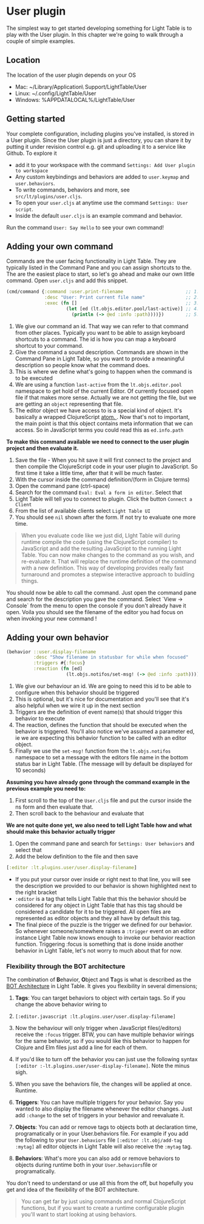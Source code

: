 # User plugin

The simplest way to get started developing something for Light Table is to play with the User plugin. In this chapter
we're going to walk through a couple of simple examples.

## Location

The location of the user plugin depends on your OS

* Mac: ~\/Library\/Application\ Support\/LightTable\/User
* Linux: ~\/.config\/LightTable\/User
* Windows: %APPDATALOCAL%\/LightTable\/User

## Getting started

Your complete configuration, including plugins you've installed, is stored in a User plugin. Since the User plugin is just a directory, you can share it by putting it under revision control e.g. git and uploading it to a service like Github. To explore it

* add it to your workspace with the command `Settings: Add User plugin to workspace`
* Any custom keybindings and behaviors are added to `user.keymap` and `user.behaviors`. 
* To write commands, behaviors and more, see `src/lt/plugins/user.cljs`. 
* To open your `user.cljs` at anytime use the command `Settings: User script`. 
* Inside the default `user.cljs` is an example command and behavior.  

Run the command `User: Say Hello` to see your own command!

## Adding your own command

Commands are the user facing functionality in Light Table. They are typically listed in the Command Pane and you can assign shortcuts to the. The are the easiest place to start, so let's go ahead and make our own little command. Open `user.cljs` and add this snippet.

```clojure
(cmd/command {:command :user.print-filename                       ;; 1.
              :desc "User: Print current file name"               ;; 2.
              :exec (fn []                                        ;; 3.
                      (let [ed (lt.objs.editor.pool/last-active)] ;; 4.
                        (println (-> @ed :info :path))))})        ;; 5.

```

1. We give our command an id. That way we can refer to that command from other places. Typically you want to be able to assign keyboard shortcuts to a command. The id is how you can map a keyboard shortcut to your command.
2. Give the command a sound description. Commands are shown in the Command Pane in Light Table, so you want to provide a meaningful description so people know what the command does. 
3. This is where we define what's going to happen when the command is to be executed
4. We are using a function `last-active` from the `lt.objs.editor.pool` namespace to get hold of the current Editor. Of currently focused open file if that makes more sense. Actually we are not getting the file, but we are getting an `object` representing that file. 
5. The editor object we have access to is a special kind of object. It's basically a wrapped ClojureScript [atom. ](http://clojure.org/reference/atoms). Now that's not to important, the main point is that this object contains meta information that we can access. So in JavaScript terms you could read this as `ed.info.path`

**To make this command available we need to connect to the user plugin project and then evaluate it.**

1. Save the file - When you hit save it will first connect to the project and then compile the ClojureScript code in your user plugin to JavaScript. So first time it take a little time, after that it will be much faster.
2. With the cursor inside the command definition\/\(form in Clojure terms\) 
  1. Open the command pane \(ctrl-space\)
  2. Search for the command `Eval: Eval a form in editor`. Select that
  3. Light Table will tell you to connect to plugin. Click the button `Connect a Client`
  4. From the list of available clients select `Light Table UI`
  5. You should see `nil` shown after the form. If not try to evaluate one more time.


> When you evaluate code like we just did, LIght Table will during runtime compile the code \(using the ClojureScript compiler\) to JavaScript and add the resulting JavaScript to the running Light Table. You can now make changes to the command as you wish, and re-evaluate it. That will replace the runtime definition of the command with a new definition. This way of developing provides really fast turnaround and promotes a stepwise interactive approach to buidling things.

You should now be able to call the command. Just open the command pane and search for the description you gave the command. Select \`View -&gt; Console\` from the menu to open the console if you don't already have it open. Voila you should see the filename of the editor you had focus on when invoking your new command !

## Adding your own behavior

```clojure
(behavior ::user.display-filename                                           ;; 1.
          :desc "Show filename in statusbar for while when focused"         ;; 2.
          :triggers #{:focus}                                               ;; 3.
          :reaction (fn [ed]                                                ;; 4.
                      (lt.objs.notifos/set-msg! (-> @ed :info :path))))     ;; 5.
```

1. We give our behaviour an id. We are going to need this id to be able to configure when this behavior should be triggered
2. This is optional, but it's nice for documentation and you'll see that it's also helpful when we wire it up in the next section
3. Triggers are the definition of event name\(s\) that should trigger this behavior to execute
4. The reaction, defines the function that should be executed when the behavior is triggered. You'll also notice we've 
  assumed a parameter ed, ie we are expecting this behavior function to be called with an editor object. 
5. Finally we use the `set-msg!` function from the `lt.objs.notifos` namespace to set a message with the editors file name in the bottom status bar in Light Table. \(The message will by default be displayed for 10 seconds\)

**Assuming you have already gone through the command example in the previous example you need to:**

1. First scroll to the top of the `User.cljs` file and put the cursor inside the ns form and then evaluate that.
2. Then scroll back to the behaviour and evaluate that

**We are not quite done yet, we also need to tell Light Table how and what should make this behavior actually trigger**

1. Open the command pane and search for `Settings: User behaviors` and select that
2. Add the below definition to the file and then save

```clojure
[:editor :lt.plugins.user/user.display-filename]
```

* If you put your cursor over inside or right next to that line, you will see the description we provided to our behavior is shown highlighted next to the right bracket
* `:editor` is a tag that tells Light Table that this the behavior should be considered for any object in Light Table 
  that has this tag should be considered a candidate for it to be triggered. All open files are represented as editor objects and they all have by default this tag.
* The final piece of the puzzle is the trigger we defined for our behavior. So whenever someone\/somewhere raises a `:trigger` event on an editor instance Light Table now knows enough to invoke our behavior reaction function. Triggering :focus is something that is done inside another behavior in Light Table, let's not worry to much about that for now.

### Flexibility through the BOT architecture 

The combination of **B**ehavior, **O**bject and **T**ags is what is described as the [BOT Architecture](/the-light-table-bot.md) in Light Table. It gives you flexibility in several dimensions;

1. **Tags**: You can target behaviors to object with certain tags. So if you change the above behavior wiring to 
  1. `[:editor.javascript :lt.plugins.user/user.display-filename]`
  2. Now the behaviour will only trigger when JavaScript files\(\/editors\) receive the `:focus` trigger. BTW, you can have multiple behavior wirings for the same behavior, so if you would like this behavior to happen for Clojure and Elm files just add a line for each of them. 
  3. If you'd like to turn off the behavior you can just use the following syntax `[:editor :-lt.plugins.user/user-display-filename]`. Note the minus sigh. 
  4. When you save the behaviors file, the changes will be applied at once. Runtime.

2. **Triggers**: You can have multiple triggers for your behavior. Say you wanted to also display the filename whenever the editor changes. Just add `:change` to the set of triggers in your behavior and reevaluate it.

3. **Objects**: You can add or remove tags to objects both at declaration time, programatically or in your User.behaviors file. For example if you add the following to your `User.behaviors` file `[:editor :lt.obj/add-tag :mytag]` all editor objects in Light Table will also receive the `:mytag` tag.
4. **Behaviors**: What's more you can also add or remove behaviors to objects during runtime both in your  `User.behaviors`file or  programatically.  

You don't need to understand or use all this from the off, but hopefully you get and idea of the flexibility of the BOT architecture.

> You can get far by just using commands and normal ClojureScript functions, but if you want to create a runtime configurable plugin you'll want to start looking at using behaviors.

